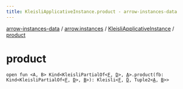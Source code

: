 ```yaml
---
title: KleisliApplicativeInstance.product - arrow-instances-data
---
```


[arrow-instances-data](../../index.html) / [arrow.instances](../index.html) / [KleisliApplicativeInstance](index.html) / [product](./product.html)

# product

`open fun <A, B> Kind<KleisliPartialOf<`[`F`](index.html#F)`, `[`D`](index.html#D)`>, `[`A`](product.html#A)`>.product(fb: Kind<KleisliPartialOf<`[`F`](index.html#F)`, `[`D`](index.html#D)`>, `[`B`](product.html#B)`>): Kleisli<`[`F`](index.html#F)`, `[`D`](index.html#D)`, Tuple2<`[`A`](product.html#A)`, `[`B`](product.html#B)`>>`